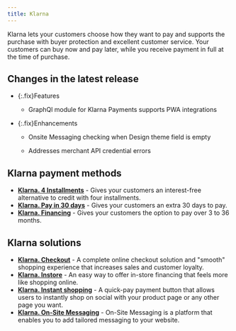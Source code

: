 ```yaml
---
title: Klarna
---
```


Klarna lets your customers choose how they want to pay and supports the purchase with buyer protection and excellent customer service. Your customers can buy now and pay later, while you receive payment in full at the time of purchase.

## Changes in the latest release

- {:.fix}Features

   - GraphQl module for Klarna Payments supports PWA integrations

- {:.fix}Enhancements

   - Onsite Messaging checking when Design theme field is empty

   - Addresses merchant API credential errors

## Klarna payment methods

- [**Klarna. 4 Installments**][3] - Gives your customers an interest-free alternative to credit with four installments.
- [**Klarna. Pay in 30 days**][4] - Gives your customers an extra 30 days to pay.
- [**Klarna. Financing**][5] - Gives your customers the option to pay over 3 to 36 months.

## Klarna solutions

- [**Klarna. Checkout**][6] - A complete online checkout solution and "smooth" shopping experience that increases sales and customer loyalty.
- [**Klarna. Instore**][7] - An easy way to offer in-store financing that feels more like shopping online.
- [**Klarna. Instant shopping**][8] - A quick-pay payment button that allows users to instantly shop on social with your product page or any other page you want.
- [**Klarna. On-Site Messaging**][9] - On-Site Messaging is a platform that enables you to add tailored messaging to your website.

[1]: https://www.klarna.com/us/business/merchant-support/
[2]: https://paybright.com/
[3]: https://www.klarna.com/us/business/products/installments/
[4]: https://www.klarna.com/us/business/products/pay-in-30-days/
[5]: https://www.klarna.com/us/business/products/financing/
[6]: https://www.klarna.com/us/business/products/checkout/
[7]: https://www.klarna.com/us/business/products/in-store/
[8]: https://www.klarna.com/us/business/products/instant-shopping/
[9]: https://www.klarna.com/us/business/on-site-messaging/
